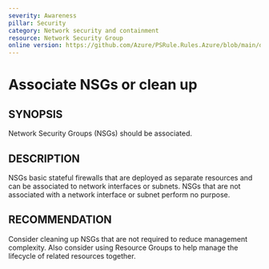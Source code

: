 ```yaml
---
severity: Awareness
pillar: Security
category: Network security and containment
resource: Network Security Group
online version: https://github.com/Azure/PSRule.Rules.Azure/blob/main/docs/en/rules/Azure.NSG.Associated.md
---
```


# Associate NSGs or clean up

## SYNOPSIS

Network Security Groups (NSGs) should be associated.

## DESCRIPTION

NSGs basic stateful firewalls that are deployed as separate resources and can be associated to network interfaces or subnets.
NSGs that are not associated with a network interface or subnet perform no purpose.

## RECOMMENDATION

Consider cleaning up NSGs that are not required to reduce management complexity.
Also consider using Resource Groups to help manage the lifecycle of related resources together.
